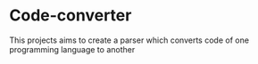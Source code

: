 # Code-converter
This projects aims to create a parser which converts code of one programming language to another
